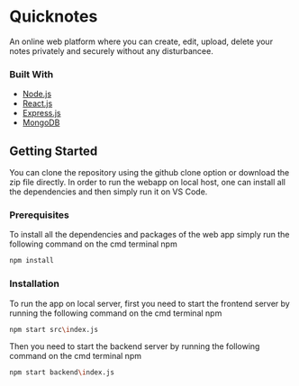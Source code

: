 # Quicknotes
An online web platform where you can create, edit, upload, delete your notes privately and securely without any disturbancee.

### Built With

* [Node.js](https://nodejs.org/)
* [React.js](https://reactjs.org/)
* [Express.js](https://expressjs.com/)
* [MongoDB](https://www.mongodb.com/)

## Getting Started

You can clone the repository using the github clone option or download the zip file directly. In order to run the webapp on local host, one can install all the dependencies and then simply run it on VS Code.

### Prerequisites

To install all the dependencies and packages of the web app simply run the following command on the cmd terminal
 npm
  ```sh
  npm install 
  ```

### Installation

To run the app on local server, first you need to start the frontend server by running the following command on the cmd terminal
  npm
  ```sh
  npm start src\index.js
  ```
Then you need to start the backend server by running the following command on the cmd terminal
npm
```sh
npm start backend\index.js
```
